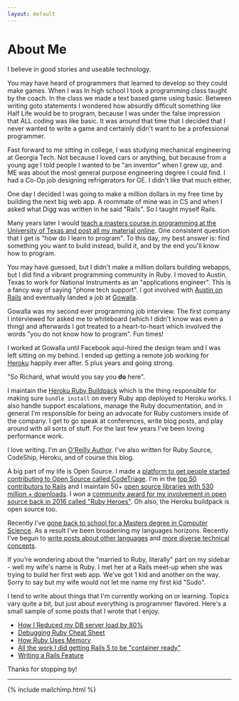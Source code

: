 ```yaml
---
layout: default
---
```


# About Me

I believe in good stories and useable technology.

You may have heard of programmers that learned to develop so they could make games. When I was In high school I took a programming class taught by the coach. In the class we made a text based game using basic. Between writing goto statements I wondered how absurdly difficult something like Half Life would be to program, because I was under the false impression that ALL coding was like basic. It was around that time that I decided that I never wanted to write a game and certainly didn't want to be a professional programmer.

Fast forward to me sitting in college, I was studying mechanical engineering at Georgia Tech. Not because I loved cars or anything, but because from a young age I told people I wanted to be "an inventor" when I grew up, and ME was about the most general purpose engineering degree I could find. I had a Co-Op job designing refrigerators for GE. I didn't like that much either.

One day I decided I was going to make a million dollars in my free time by building the next big web app. A roommate of mine was in CS and when I asked what Digg was written in he said "Rails". So I taught myself Rails.

Many years later I would [teach a masters course in programming at the University of Texas and post all my material online](https://www.schneems.com/ut-rails). One consistent question that I get is "how do I learn to program". To this day, my best answer is: find something you want to build instead, build it, and by the end you'll know how to program.

You may have guessed, but I didn't make a million dollars building webapps, but I did find a vibrant programming community in Ruby. I moved to Austin, Texas to work for National Instruments as an "applications engineer". This is a fancy way of saying "phone tech support". I got involved with [Austin on Rails](http://www.austinonrails.org/) and eventually landed a job at [Gowalla](https://en.wikipedia.org/wiki/Gowalla).

Gowalla was my second ever programming job interview. The first company I interviewed for asked me to whiteboard (which I didn't know was even a thing) and afterwards I got treated to a heart-to-heart which involved the words "you do not know how to program". Fun times!

I worked at Gowalla until Facebook aqui-hired the design team and I was left sitting on my behind. I ended up getting a remote job working for [Heroku](https://www.heroku.com) happily ever after. 5 plus years and going strong.

"So Richard, what would you say you __do__ here".

I maintain the [Heroku Ruby Buildpack](https://github.com/heroku/heroku-buildpack-ruby) which is the thing responsible for making sure `bundle install` on every Ruby app deployed to Heroku works. I also handle support escalations, manage the Ruby documentation, and in general I'm responsible for being an advocate for Ruby customers inside of the company. I get to go speak at conferences, write blog posts, and play around with all sorts of stuff. For the last few years I've been loving performance work.

I love writing. I'm an [O'Reilly Author](http://shop.oreilly.com/product/0636920027409.do). I've also written for Ruby Source, CodeShip, Heroku, and of course this blog.

A big part of my life is Open Source. I made a [platform to get people started contributing to Open Source called CodeTriage](https://www.codetriage.com). I'm in the [top 50 contributors to Rails](http://contributors.rubyonrails.org/contributors/richard-schneeman/commits) and I maintain 50+ [open source libraries with 530 million + downloads](https://rubygems.org/profiles/schneems). I won a [community award for my involvement in open source back in 2016 called "Ruby Heroes"](https://rubyheroes.com/heroes/2016). Oh also, the Heroku buildpack is open source too.

Recently I've [gone back to school for a Masters degree in Computer Science](https://schneems.com/2017/07/26/omscs-omg-is-an-online-masters-right-for-you/). As a result I've been broadening my languages horizons. Recently I've begun to [write posts about other languages](https://schneems.com/2017/06/14/meditations-on-writing-a-queue/) and [more diverse technical concepts](https://schneems.com/2017/06/12/bayes-is-bae/).

If you're wondering about the "married to Ruby, literally" part on my sidebar - well my wife's name is Ruby. I met her at a Rails meet-up when she was trying to build her first web app. We've got 1 kid and another on the way. Sorry to say but my wife would not let me name my first kid "Sudo".

I tend to write about things that I'm currently working on or learning. Topics vary quite a bit, but just about everything is programmer flavored. Here's a small sample of some posts that I wrote that I enjoy.

- [How I Reduced my DB server load by 80%](https://schneems.com/2017/07/18/how-i-reduced-my-db-server-load-by-80/)
- [Debugging Ruby Cheat Sheet](https://www.schneems.com/2016/01/25/ruby-debugging-magic-cheat-sheet.html)
- [How Ruby Uses Memory](www.schneems.com/2015/05/11/how-ruby-uses-memory.html)
- [All the work I did getting Rails 5 to be "container ready"](https://blog.heroku.com/container_ready_rails_5)
- [Writing a Rails Feature](https://www.schneems.com/2016/11/21/writing-a-rails-feature-blow-by-blow/)

Thanks for stopping by!

----

{% include mailchimp.html %}
